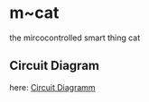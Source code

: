 # m~cat
the mircocontrolled smart thing cat

## Circuit Diagram
here: [Circuit Diagramm](https://github.com/ingressy/m-cat/blob/main/m-cat.pdf)
